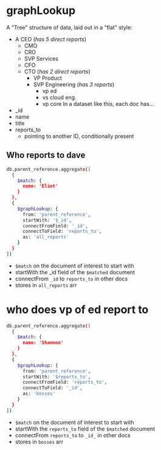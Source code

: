 # graphLookup
A "Tree" structure of data, laid out in a "flat" style:
- A CEO (_has 5 direct reports_)
  - CMO
  - CRO
  - SVP Services
  - CFO
  - CTO (_has 2 direct reports_)
    - VP Product
    - SVP Engineering (_has 3 reports_)
      - vp ed
      - vs cloud eng.
      - vp core
In a dataset like this, each doc has...
- _id
- name
- title
- reports_to
  - pointing to another ID, conditionally present  

## Who reports to dave
```bash
db.parent_reference.aggregate([
  {
    $match: {
      name: 'Eliot'
    }
  },
  {
    $graphLookup: {
      from: 'parent_reference',
      startWith: '$_id',
      connectFromField: '_id',
      connectToField: 'reports_to',
      as: 'all_reports'
    }
  }
])
```
- `$match` on the document of interest to start with
- startWith the _id field of the `$matched` document
- connectFrom `_id` to `reports_to` in other docs
- stores in `all_reports` arr

# who does vp of ed report to
```bash
db.parent_reference.aggregate([
  {
    $match: {
      name: 'Shannon'
    }
  },
  {
    $graphLookup: {
      from: 'parent_reference',
      startWith: '$reports_to',
      connectFromField: 'reports_to',
      connectToField: '_id',
      as: 'bosses'
    }
  }
])
```
- `$match` on the document of interest to start with
- startWith the `reports_to` field of the `$matched` document
- connectFrom `reports_to` to `_id_` in other docs
- stores in `bosses` arr
